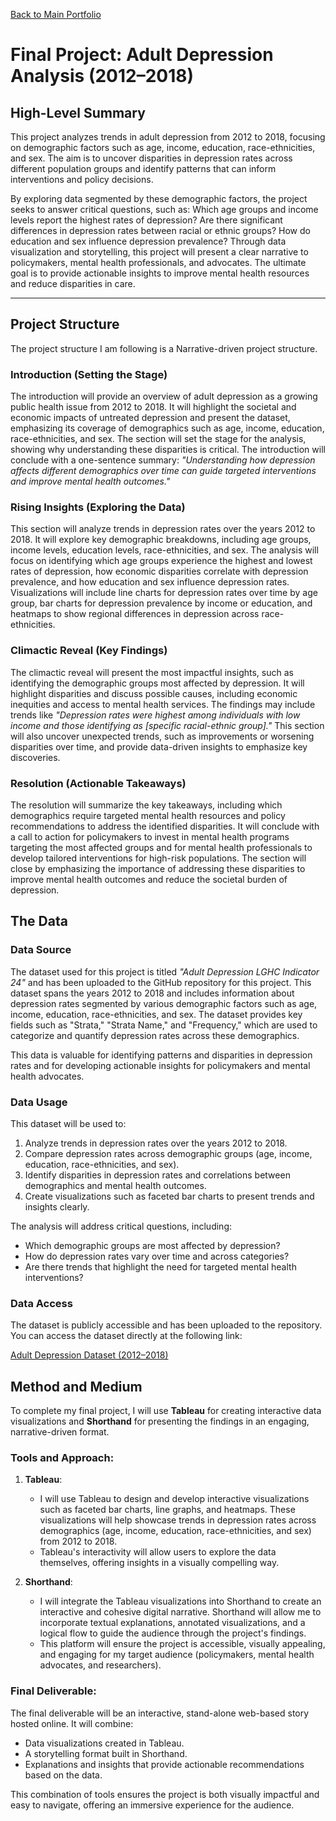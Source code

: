[Back to Main Portfolio](README.md)
# Final Project: Adult Depression Analysis (2012–2018)

## High-Level Summary

This project analyzes trends in adult depression from 2012 to 2018, focusing on demographic factors such as age, income, education, race-ethnicities, and sex. The aim is to uncover disparities in depression rates across different population groups and identify patterns that can inform interventions and policy decisions.

By exploring data segmented by these demographic factors, the project seeks to answer critical questions, such as: Which age groups and income levels report the highest rates of depression? Are there significant differences in depression rates between racial or ethnic groups? How do education and sex influence depression prevalence? Through data visualization and storytelling, this project will present a clear narrative to policymakers, mental health professionals, and advocates. The ultimate goal is to provide actionable insights to improve mental health resources and reduce disparities in care.

---

## Project Structure

The project structure I am following is a Narrative-driven project structure.
### **Introduction (Setting the Stage)**

The introduction will provide an overview of adult depression as a growing public health issue from 2012 to 2018. It will highlight the societal and economic impacts of untreated depression and present the dataset, emphasizing its coverage of demographics such as age, income, education, race-ethnicities, and sex. The section will set the stage for the analysis, showing why understanding these disparities is critical. The introduction will conclude with a one-sentence summary: *"Understanding how depression affects different demographics over time can guide targeted interventions and improve mental health outcomes."*

### **Rising Insights (Exploring the Data)**

This section will analyze trends in depression rates over the years 2012 to 2018. It will explore key demographic breakdowns, including age groups, income levels, education levels, race-ethnicities, and sex. The analysis will focus on identifying which age groups experience the highest and lowest rates of depression, how economic disparities correlate with depression prevalence, and how education and sex influence depression rates. Visualizations will include line charts for depression rates over time by age group, bar charts for depression prevalence by income or education, and heatmaps to show regional differences in depression across race-ethnicities.

### **Climactic Reveal (Key Findings)**

The climactic reveal will present the most impactful insights, such as identifying the demographic groups most affected by depression. It will highlight disparities and discuss possible causes, including economic inequities and access to mental health services. The findings may include trends like *"Depression rates were highest among individuals with low income and those identifying as [specific racial-ethnic group]."* This section will also uncover unexpected trends, such as improvements or worsening disparities over time, and provide data-driven insights to emphasize key discoveries.

### **Resolution (Actionable Takeaways)**

The resolution will summarize the key takeaways, including which demographics require targeted mental health resources and policy recommendations to address the identified disparities. It will conclude with a call to action for policymakers to invest in mental health programs targeting the most affected groups and for mental health professionals to develop tailored interventions for high-risk populations. The section will close by emphasizing the importance of addressing these disparities to improve mental health outcomes and reduce the societal burden of depression.

## The Data

### Data Source
The dataset used for this project is titled *"Adult Depression LGHC Indicator 24"* and has been uploaded to the GitHub repository for this project. This dataset spans the years 2012 to 2018 and includes information about depression rates segmented by various demographic factors such as age, income, education, race-ethnicities, and sex. The dataset provides key fields such as "Strata," "Strata Name," and "Frequency," which are used to categorize and quantify depression rates across these demographics.

This data is valuable for identifying patterns and disparities in depression rates and for developing actionable insights for policymakers and mental health advocates.

### Data Usage
This dataset will be used to:
1. Analyze trends in depression rates over the years 2012 to 2018.
2. Compare depression rates across demographic groups (age, income, education, race-ethnicities, and sex).
3. Identify disparities in depression rates and correlations between demographics and mental health outcomes.
4. Create visualizations such as faceted bar charts to present trends and insights clearly.

The analysis will address critical questions, including:
- Which demographic groups are most affected by depression?
- How do depression rates vary over time and across categories?
- Are there trends that highlight the need for targeted mental health interventions?

### Data Access
The dataset is publicly accessible and has been uploaded to the repository. You can access the dataset directly at the following link:

[Adult Depression Dataset (2012–2018)](https://github.com/Aagam2020/Shahportfolio/blob/main/adult-depression-lghc-indicator-24.csv)

## Method and Medium

To complete my final project, I will use **Tableau** for creating interactive data visualizations and **Shorthand** for presenting the findings in an engaging, narrative-driven format.

### Tools and Approach:
1. **Tableau**:
   - I will use Tableau to design and develop interactive visualizations such as faceted bar charts, line graphs, and heatmaps. These visualizations will help showcase trends in depression rates across demographics (age, income, education, race-ethnicities, and sex) from 2012 to 2018.
   - Tableau's interactivity will allow users to explore the data themselves, offering insights in a visually compelling way.

2. **Shorthand**:
   - I will integrate the Tableau visualizations into Shorthand to create an interactive and cohesive digital narrative. Shorthand will allow me to incorporate textual explanations, annotated visualizations, and a logical flow to guide the audience through the project's findings.
   - This platform will ensure the project is accessible, visually appealing, and engaging for my target audience (policymakers, mental health advocates, and researchers).

### Final Deliverable:
The final deliverable will be an interactive, stand-alone web-based story hosted online. It will combine:
- Data visualizations created in Tableau.
- A storytelling format built in Shorthand.
- Explanations and insights that provide actionable recommendations based on the data.

This combination of tools ensures the project is both visually impactful and easy to navigate, offering an immersive experience for the audience.


